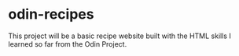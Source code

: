 # odin-recipes
This project will be a basic recipe website built with the HTML skills I learned so far from the Odin Project.